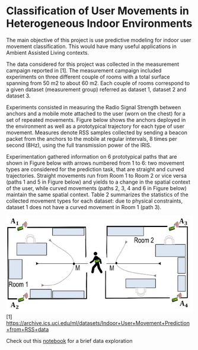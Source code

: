 # Classification of User Movements in Heterogeneous Indoor Environments

The main objective of this project is use predictive modeling for indoor user movement classification. This would
have many useful applications in Ambient Assisted Living contexts.

The data considered for this project was collected in the measurement campaign reported in [1]. The
measurement campaign included experiments on three different couple of rooms with a total surface spanning
from 50 m2 to about 60 m2. Each couple of rooms correspond to a given dataset (measurement group) referred
as dataset 1, dataset 2 and dataset 3.

Experiments consisted in measuring the Radio Signal Strength between anchors and a mobile mote attached to
the user (worn on the chest) for a set of repeated movements. Figure below shows the anchors deployed in the
environment as well as a prototypical trajectory for each type of user movement. Measures denote RSS samples
collected by sending a beacon packet from the anchors to the mobile at regular intervals, 8 times per second
(8Hz), using the full transmission power of the IRIS.

Experimentation gathered information on 6 prototypical paths that are shown in Figure below with arrows
numbered from 1 to 6: two movement types are considered for the prediction task, that are straight and curved
trajectories. Straight movements run from Room 1 to Room 2 or vice versa (paths 1 and 5 in Figure below) and
yields to a change in the spatial context of the user, while curved movements (paths 2, 3, 4 and 6 in Figure
below) maintain the same spatial context. Table 2 summarizes the statistics of the collected movement types
for each dataset: due to physical constraints, dataset 1 does not have a curved movement in Room 1 (path 3).

![Alt text](./plots/MovementAAL.jpg?raw=true "Experiement Rooms Config")
[1] https://archive.ics.uci.edu/ml/datasets/Indoor+User+Movement+Prediction+from+RSS+data

Check out this [notebook](./eda.ipynb) for a brief data exploration